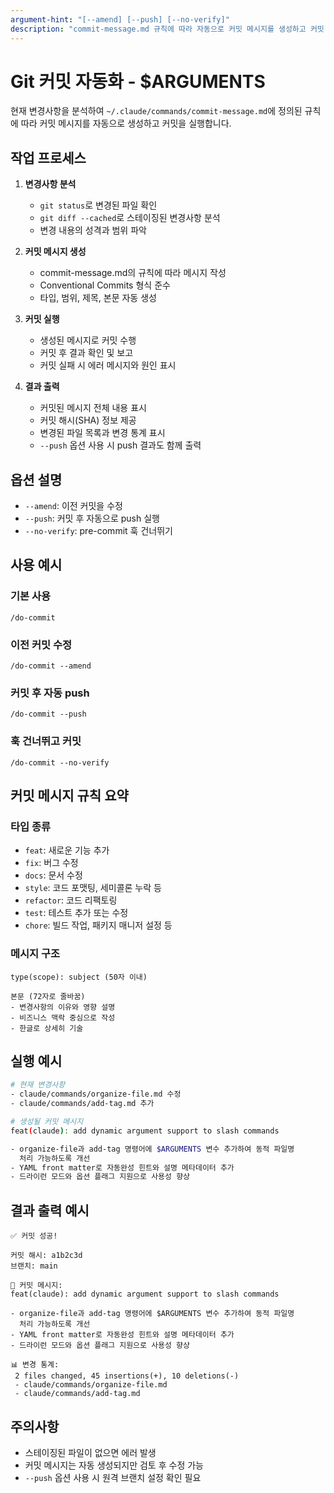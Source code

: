 ```yaml
---
argument-hint: "[--amend] [--push] [--no-verify]"
description: "commit-message.md 규칙에 따라 자동으로 커밋 메시지를 생성하고 커밋 실행"
---
```


# Git 커밋 자동화 - $ARGUMENTS

현재 변경사항을 분석하여 `~/.claude/commands/commit-message.md`에 정의된 규칙에 따라 
커밋 메시지를 자동으로 생성하고 커밋을 실행합니다.

## 작업 프로세스

1. **변경사항 분석**
   - `git status`로 변경된 파일 확인
   - `git diff --cached`로 스테이징된 변경사항 분석
   - 변경 내용의 성격과 범위 파악

2. **커밋 메시지 생성**
   - commit-message.md의 규칙에 따라 메시지 작성
   - Conventional Commits 형식 준수
   - 타입, 범위, 제목, 본문 자동 생성

3. **커밋 실행**
   - 생성된 메시지로 커밋 수행
   - 커밋 후 결과 확인 및 보고
   - 커밋 실패 시 에러 메시지와 원인 표시

4. **결과 출력**
   - 커밋된 메시지 전체 내용 표시
   - 커밋 해시(SHA) 정보 제공
   - 변경된 파일 목록과 변경 통계 표시
   - `--push` 옵션 사용 시 push 결과도 함께 출력
   
## 옵션 설명

- `--amend`: 이전 커밋을 수정
- `--push`: 커밋 후 자동으로 push 실행
- `--no-verify`: pre-commit 훅 건너뛰기

## 사용 예시

### 기본 사용
```
/do-commit
```

### 이전 커밋 수정
```
/do-commit --amend
```

### 커밋 후 자동 push
```
/do-commit --push
```

### 훅 건너뛰고 커밋
```
/do-commit --no-verify
```

## 커밋 메시지 규칙 요약

### 타입 종류
- `feat`: 새로운 기능 추가
- `fix`: 버그 수정
- `docs`: 문서 수정
- `style`: 코드 포맷팅, 세미콜론 누락 등
- `refactor`: 코드 리팩토링
- `test`: 테스트 추가 또는 수정
- `chore`: 빌드 작업, 패키지 매니저 설정 등

### 메시지 구조
```
type(scope): subject (50자 이내)

본문 (72자로 줄바꿈)
- 변경사항의 이유와 영향 설명
- 비즈니스 맥락 중심으로 작성
- 한글로 상세히 기술
```

## 실행 예시

```bash
# 현재 변경사항
- claude/commands/organize-file.md 수정
- claude/commands/add-tag.md 추가

# 생성될 커밋 메시지
feat(claude): add dynamic argument support to slash commands

- organize-file과 add-tag 명령어에 $ARGUMENTS 변수 추가하여 동적 파일명 
  처리 가능하도록 개선
- YAML front matter로 자동완성 힌트와 설명 메타데이터 추가
- 드라이런 모드와 옵션 플래그 지원으로 사용성 향상
```

## 결과 출력 예시

```
✅ 커밋 성공!

커밋 해시: a1b2c3d
브랜치: main

📝 커밋 메시지:
feat(claude): add dynamic argument support to slash commands

- organize-file과 add-tag 명령어에 $ARGUMENTS 변수 추가하여 동적 파일명 
  처리 가능하도록 개선
- YAML front matter로 자동완성 힌트와 설명 메타데이터 추가
- 드라이런 모드와 옵션 플래그 지원으로 사용성 향상

📊 변경 통계:
 2 files changed, 45 insertions(+), 10 deletions(-)
 - claude/commands/organize-file.md
 - claude/commands/add-tag.md
```

## 주의사항

- 스테이징된 파일이 없으면 에러 발생
- 커밋 메시지는 자동 생성되지만 검토 후 수정 가능
- `--push` 옵션 사용 시 원격 브랜치 설정 확인 필요